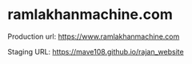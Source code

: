 # ramlakhanmachine.com
Production url: https://www.ramlakhanmachine.com

Staging URL: https://mave108.github.io/rajan_website
